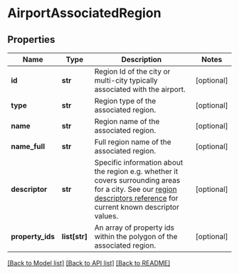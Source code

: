 # AirportAssociatedRegion

## Properties
Name | Type | Description | Notes
------------ | ------------- | ------------- | -------------
**id** | **str** | Region Id of the city or multi-city typically associated with the airport. | [optional] 
**type** | **str** | Region type of the associated region. | [optional] 
**name** | **str** | Region name of the associated region. | [optional] 
**name_full** | **str** | Full region name of the associated region. | [optional] 
**descriptor** | **str** | Specific information about the region e.g. whether it covers surrounding areas for a city. See our [region descriptors reference](https://developer.expediapartnersolutions.com/reference/geography-reference-lists-2-2/) for current known descriptor values. | [optional] 
**property_ids** | **list[str]** | An array of property ids within the polygon of the associated region. | [optional] 

[[Back to Model list]](../README.md#documentation-for-models) [[Back to API list]](../README.md#documentation-for-api-endpoints) [[Back to README]](../README.md)


